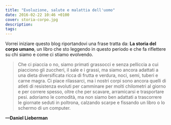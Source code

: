 ```yaml
---
title: "Evoluzione, salute e malattia dell'uomo"
date: 2016-02-22 10:46 +0100
cover: storia-corpo.jpg
description:
tags:
---
```


Vorrei iniziare questo blog riportandovi una frase tratta da: **La storia del corpo umano**, un libro che sto leggendo in questo periodo e che fa riflettere su chi siamo e come ci stiamo evolvendo.

> Che ci piaccia o no, siamo primati grassocci e senza pelliccia a cui piacciono gli zuccheri, il sale e i grassi, ma siamo ancora adattati a una dieta diversificata ricca di frutta e verdura, noci, semi, tuberi e carne magra. Ci piace rilassarci, ma i nostri corpi sono ancora quelli di atleti di resistenza evoluti per camminare per molti chilometri al giorno e per correre spesso, oltre che per scavare, arramicarsi e trasportare pesi. adoriamo le comodità, ma non siamo ben adattati a trascorrere le giornate seduti in poltrona, calzando scarpe e fissando un libro o lo schermo di un computer.
>
**—Daniel Lieberman**
